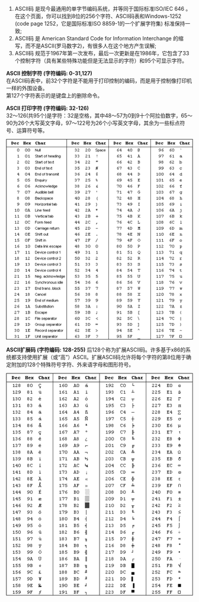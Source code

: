 1. ASCII码 是现今最通用的单字节编码系统，并等同于国际标准ISO/IEC 646 。在这个页面，你可以找到8位的256个字符、ASCII码表和Windows-1252 (code page 1252，它是国际标准ISO 8859-1的一个扩展字符集) 标准保持一致;
2. ASCII码 是 American Standard Code for Information Interchange 的缩写，而不是ASCⅡ(罗马数字2)，有很多人在这个地方产生误解;
3. ASCII码 规范于1967年第一次发布，最后一次更新是在1986年，它包含了33个控制字符（具有某些特殊功能但是无法显示的字符）和95个可显示字符。  

**ASCII 控制字符 (字符编码: 0-31,127)**  
在ASCII码表中，前32个字符是不能用于打印控制的编码，而是用于控制像打印机一样的外围设备。  
第127个字符表示的是键盘上的删除命令。  

**ASCII 打印字符 (字符编码: 32-126)**  
32～126(共95个)是字符：32是空格，其中48～57为0到9十个阿拉伯数字，65～90为26个大写英文字母，97～122号为26个小写英文字母，其余为一些标点符号、运算符号等。

![ascii table](asciitable.gif)

**ASCII扩展码 (字符编码: 128-255)**
后128个称为扩展ASCII码。许多基于x86的系统都支持使用扩展（或“高”）ASCII。扩展ASCII码允许将每个字符的第8位用于确定附加的128个特殊符号字符、外来语字母和图形符号。

![ascii extended](asciiextended.gif)
